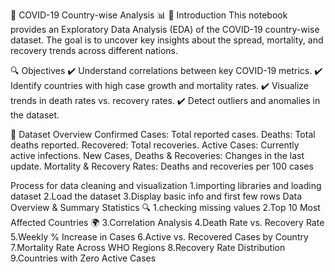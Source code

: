 🦠 COVID-19 Country-wise Analysis 📊
📌 Introduction
This notebook provides an Exploratory Data Analysis (EDA) of the COVID-19 country-wise dataset. The goal is to uncover key insights about the spread, mortality, and recovery trends across different nations.

🔍 Objectives
✔️ Understand correlations between key COVID-19 metrics.
✔️ Identify countries with high case growth and mortality rates.
✔️ Visualize trends in death rates vs. recovery rates.
✔️ Detect outliers and anomalies in the dataset.

📂 Dataset Overview
Confirmed Cases: Total reported cases.
Deaths: Total deaths reported.
Recovered: Total recoveries.
Active Cases: Currently active infections.
New Cases, Deaths & Recoveries: Changes in the last update.
Mortality & Recovery Rates: Deaths and recoveries per 100 cases

Process for data cleaning and visualization
   1.importing libraries and loading dataset
   2.Load the dataset
   3.Display basic info and first few rows
Data Overview & Summary Statistics 🔍
   1.checking missing values
   2.Top 10 Most Affected Countries 🌍
   3.Correlation Analysis
   4.Death Rate vs. Recovery Rate
   5.Weekly % Increase in Cases
   6.Active vs. Recovered Cases by Country
   7.Mortality Rate Across WHO Regions
   8.Recovery Rate Distribution
   9.Countries with Zero Active Cases
